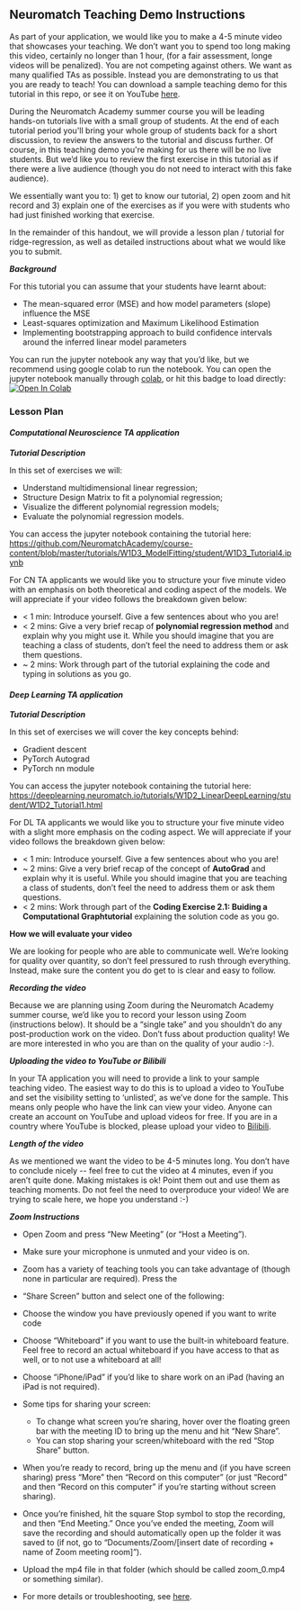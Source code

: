 
## **Neuromatch Teaching Demo Instructions**

As part of your application, we would like you to make a 4-5 minute video that showcases your teaching. We don’t want you to spend too long making this video, certainly no longer than 1 hour, (for a fair assessment, longe videos will be penalized). You are not competing against others. We want as many qualified TAs as possible. Instead you are demonstrating to us that you are ready to teach! You can download a sample teaching demo for this tutorial in this repo, or see it on YouTube [here](https://www.youtube.com/watch?v=bKQxpM7CTZ8).

During the Neuromatch Academy summer course you will be leading hands-on tutorials live with a small group of students. At the end of each tutorial period you'll bring your whole group of students back for a short discussion, to review the answers to the tutorial and discuss further. Of course, in this teaching demo you're making for us there will be no live students. But we’d like you to review the first exercise in this tutorial as if there were a live audience (though you do not need to interact with this fake audience).

We essentially want you to: 1) get to know our tutorial, 2) open zoom and hit record and 3) explain one of the exercises as if you were with students who had just finished working that exercise.

In the remainder of this handout, we will provide a lesson plan / tutorial for ridge-regression, as well as detailed instructions about what we would like you to submit.

***Background***

For this tutorial you can assume that your students have learnt about:
-  The mean-squared error (MSE) and how model parameters (slope) influence the MSE
-   Least-squares optimization and Maximum Likelihood Estimation
-   Implementing bootstrapping approach to build confidence intervals around the inferred linear model parameters
  



You can run the jupyter notebook any way that you’d like, but we recommend using google colab to run the notebook. You can open the jupyter notebook manually through [colab](https://colab.research.google.com/github/), or hit this badge to load directly: [![Open In Colab](https://colab.research.google.com/assets/colab-badge.svg)](https://github.com/NeuromatchAcademy/course-content/blob/master/tutorials/W1D3_ModelFitting/student/W1D3_Tutorial4.ipynb)

### **Lesson Plan**

#### ***Computational Neuroscience TA application***

***Tutorial Description***

In this set of exercises we will:
-   Understand multidimensional linear regression;
-   Structure Design Matrix to fit a polynomial regression;
-   Visualize the different polynomial regression models;
-   Evaluate the polynomial regression models.
    
You can access the jupyter notebook containing the tutorial here:
https://github.com/NeuromatchAcademy/course-content/blob/master/tutorials/W1D3_ModelFitting/student/W1D3_Tutorial4.ipynb

For CN TA applicants we would like you to structure your five minute video with an emphasis on both theoretical and coding aspect of the models. We will appreciate if your video follows the breakdown given below: 

* < 1 min: Introduce yourself. Give a few sentences about who you are!
* < 2 mins: Give a very brief recap of **polynomial regression method** and explain why you might use it. While you should imagine that you are teaching a class of students, don’t feel the need to address them or ask them questions.
* ~ 2 mins: Work through part of the tutorial explaining the code and typing in solutions as you go.



#### ***Deep Learning TA application***

***Tutorial Description***

In this set of exercises we will cover the key concepts behind:
-   Gradient descent
-   PyTorch Autograd
-   PyTorch nn module
    
You can access the jupyter notebook containing the tutorial here:
https://deeplearning.neuromatch.io/tutorials/W1D2_LinearDeepLearning/student/W1D2_Tutorial1.html

For DL TA applicants we would like you to structure your five minute video with a slight more emphasis on the coding aspect. We will appreciate if your video follows the breakdown given below: 

* < 1 min: Introduce yourself. Give a few sentences about who you are!
* ~ 2 mins: Give a very brief recap of the concept of **AutoGrad** and explain why it is useful. While you should imagine that you are teaching a class of students, don’t feel the need to address them or ask them questions.
* < 2 mins: Work through part of the **Coding Exercise 2.1: Buiding a Computational Graphtutorial** explaining the solution code as you go.


****How we will evaluate your video****

We are looking for people who are able to communicate well. We’re looking for quality over quantity, so don’t feel pressured to rush through everything. Instead, make sure the content you do get to is clear and easy to follow.

***Recording the video***

Because we are planning using Zoom during the Neuromatch Academy summer course, we’d like you to record your lesson using Zoom (instructions below). It should be a “single take” and you shouldn’t do any post-production work on the video. Don’t fuss about production quality! We are more interested in who you are than on the quality of your audio :-).
  
***Uploading the video to YouTube or Bilibili***

In your TA application you will need to provide a link to your sample teaching video. The easiest way to do this is to upload a video to YouTube and set the visibility setting to ‘unlisted’, as we’ve done for the sample. This means only people who have the link can view your video. Anyone can create an account on YouTube and upload videos for free. If you are in a country where YouTube is blocked, please upload your video to [Bilibili](https://www.bilibili.com/).

***Length of the video***

As we mentioned we want the video to be 4-5 minutes long. You don’t have to conclude nicely -- feel free to cut the video at 4 minutes, even if you aren’t quite done. Making mistakes is ok! Point them out and use them as teaching moments. Do not feel the need to overproduce your video! We are trying to scale here, we hope you understand :-)

***Zoom Instructions***

-   Open Zoom and press “New Meeting” (or “Host a Meeting”).
-   Make sure your microphone is unmuted and your video is on.
-   Zoom has a variety of teaching tools you can take advantage of (though none in particular are required). Press the
-   “Share Screen” button and select one of the following:
-   Choose the window you have previously opened if you want to write code
-   Choose “Whiteboard” if you want to use the built-in whiteboard feature. Feel free to record an actual whiteboard if you have access to that as well, or to not use a whiteboard at all!
-   Choose “iPhone/iPad” if you’d like to share work on an iPad (having an iPad is not required).


- Some tips for sharing your screen:
	-   To change what screen you’re sharing, hover over the floating green bar with the meeting ID to bring up the menu and hit “New Share”.
	-   You can stop sharing your screen/whiteboard with the red “Stop Share” button.
    
-   When you’re ready to record, bring up the menu and (if you have screen sharing) press “More” then “Record on this computer” (or just “Record” and then “Record on this computer” if you’re starting without screen sharing).
    
-   Once you’re finished, hit the square Stop symbol to stop the recording, and then “End Meeting.” Once you’ve ended the meeting, Zoom will save the recording and should automatically open up the folder it was saved to (if not, go to “Documents/Zoom/[insert date of recording + name of Zoom meeting room]”).
    
-   Upload the mp4 file in that folder (which should be called zoom_0.mp4 or something similar).
    
-   For more details or troubleshooting, see [here](https://support.zoom.us/hc/en-us/articles/201362473-Local-Recording).
